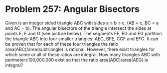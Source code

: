 # Problem 257: Angular Bisectors
Given is an integer sided triangle ABC with sides a ≤ b ≤ c. (AB = c, BC
= a and AC = b). The angular bisectors of the triangle intersect the
sides at points E, F and G (see picture below). The segments EF, EG and
FG partition the triangle ABC into four smaller triangles: AEG, BFE, CGF
and EFG. It can be proven that for each of these four triangles the
ratio area(ABC)/area(subtriangle) is rational. However, there exist
triangles for which some or all of these ratios are integral. How many
triangles ABC with perimeter≤100,000,000 exist so that the ratio
area(ABC)/area(AEG) is integral?
